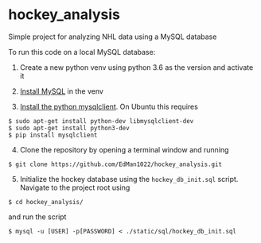 # hockey_analysis
Simple project for analyzing NHL data using a MySQL database

To run this code on a local MySQL database:

1. Create a new python venv using python 3.6 as the version and activate it

1. [Install MySQL](https://dev.mysql.com/doc/refman/5.7/en/installing.html) in the venv

1. [Install the python mysqlclient](https://github.com/PyMySQL/mysqlclient-python/blob/master/README.md). On Ubuntu this requires
```
$ sudo apt-get install python-dev libmysqlclient-dev
$ sudo apt-get install python3-dev
$ pip install mysqlclient
```

4. Clone the repository by opening a terminal window and running
```
$ git clone https://github.com/EdMan1022/hockey_analysis.git
```

5. Initialize the hockey database using the `hockey_db_init.sql` script. Navigate to the project root using
```
$ cd hockey_analysis/ 
```

and run the script  
```
$ mysql -u [USER] -p[PASSWORD] < ./static/sql/hockey_db_init.sql
``` 

